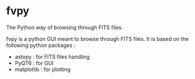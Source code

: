 # fvpy
The Python way of browsing through FITS files. 

fvpy is a python GUI meant to browse through FITS files.
It is based on the following python packages :
 - astopy : for FITS files handling
 - PyQT6 : for GUI
 - matplotlib : for plotting
